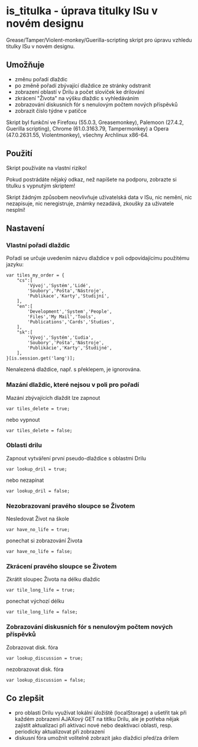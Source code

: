 # is_titulka - úprava titulky ISu v novém designu

Grease/Tamper/Violent-monkey/Guerilla-scripting skript pro úpravu vzhledu titulky ISu v novém designu.


## Umožňuje

* změnu pořadí dlaždic
* po změně pořadí zbývající dlaždice ze stránky odstranit
* zobrazení oblastí v Drilu a počet slovíček ke drilování
* zkrácení "Života" na výšku dlaždic s vyhledáváním
* zobrazování diskusních fór s nenulovým počtem nových příspěvků
* zobrazit číslo týdne v patičce

Skript byl funkční ve Firefoxu (55.0.3, Greasemonkey), Palemoon (27.4.2, Guerilla scripting), Chrome (61.0.3163.79, Tampermonkey) a Opera (47.0.2631.55, Violentmonkey), všechny Archlinux x86-64.


## Použití

Skript používáte na vlastní riziko!

Pokud postrádáte nějaký odkaz, než napíšete na podporu, zobrazte si titulku s vypnutým skriptem!

Skript žádným způsobem neovlivňuje uživatelská data v ISu, nic nemění, nic nezapisuje, nic neregistruje, známky nezadává, zkoušky za uživatele nesplní!


## Nastavení

### Vlastní pořadí dlaždic

Pořadí se určuje uvedením názvu dlaždice v poli odpovídajícímu použitému jazyku:

	var tiles_my_order = {
		"cs":[
			'Vývoj','Systém','Lidé',
			'Soubory','Pošta','Nástroje',
			'Publikace','Karty','Studijní',
		],
		"en":[
			'Development','System','People',
			'Files','My Mail','Tools',
			'Publications','Cards','Studies',
		],
		"sk":[
			'Vývoj','Systém','Ľudia',
			'Soubory','Pošta','Nástroje',
			'Publikácie','Karty','Študijné',
		],
	}[is.session.get('lang')];

Nenalezená dlaždice, např. s překlepem, je ignorována.

### Mazání dlaždic, které nejsou v poli pro pořadí

Mazání zbývajících dlaždit lze zapnout

	var tiles_delete = true;

nebo vypnout

	var tiles_delete = false;

### Oblasti drilu

Zapnout vytváření první pseudo-dlaždice s oblastmi Drilu

	var lookup_dril = true;

nebo nezapínat

	var lookup_dril = false;

### Nezobrazovaní pravého sloupce se Životem

Nesledovat Život na škole

	var have_no_life = true;

ponechat si zobrazování Života

	var have_no_life = false;

### Zkrácení pravého sloupce se Životem

Zkrátit sloupec Života na délku dlaždic

	var tile_long_life = true;

ponechat výchozí délku

	var tile_long_life = false;

### Zobrazování diskusních fór s nenulovým počtem nových příspěvků

Zobrazovat disk. fóra

	var lookup_discussion = true;

nezobrazovat disk. fóra

	var lookup_discussion = false;


## Co zlepšit

* pro oblasti Drilu využívat lokální úložiště (localStorage) a ušetřit tak při každém zobrazení AJAXový GET na titlku Drilu, ale je potřeba nějak zajistit aktualizaci při aktivaci nové nebo deaktivaci oblasti, resp. periodicky aktualizovat při zobrazení
* diskusní fóra umožnit volitelně zobrazit jako dlaždici před/za drilem

